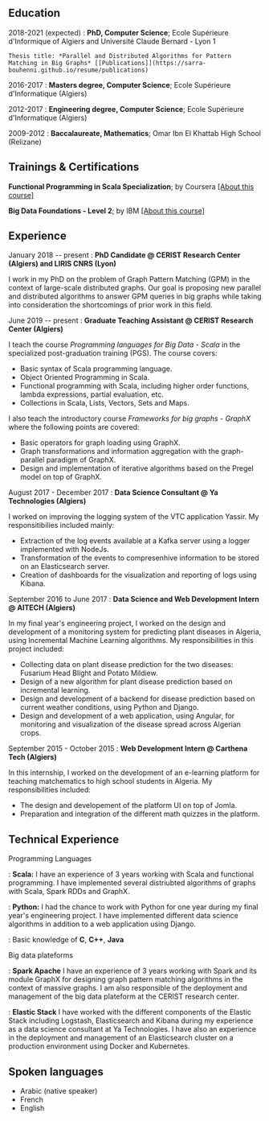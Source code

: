 ## Education

2018-2021 (expected)
:   **PhD, Computer Science**; Ecole Supérieure d'Informique of Algiers and Université Claude Bernard - Lyon 1

    Thesis title: *Parallel and Distributed Algorithms for Pattern Matching in Big Graphs* [[Publications]](https://sarra-bouhenni.github.io/resume/publications)

2016-2017
:   **Masters degree, Computer Science**; Ecole Supérieure d'Informatique (Algiers)

2012-2017
:   **Engineering degree, Computer Science**; Ecole Supérieure d'Informatique (Algiers)

2009-2012
:   **Baccalaureate, Mathematics**; Omar Ibn El Khattab High School (Relizane)

## Trainings & Certifications

**Functional Programming in Scala Specialization**; by Coursera [[About this course]](https://www.coursera.org/account/accomplishments/specialization/J5NVMSFADNYF)

**Big Data Foundations - Level 2**; by IBM [[About this course]](https://www.youracclaim.com/badges/5e7d8d0b-f80e-4e70-a236-6d6e6f645023)


## Experience

January 2018 -- present
:  **PhD Candidate @ CERIST Research Center (Algiers) and LIRIS CNRS (Lyon)**

   I work in my PhD on the problem of Graph Pattern Matching (GPM) in the context of large-scale distributed graphs. Our goal is proposing new parallel and distributed algorithms to answer GPM queries in big graphs while taking into consideration the shortcomings of prior work in this field. 

June 2019 -- present
:  **Graduate Teaching Assistant @ CERIST Research Center (Algiers)**

   I teach the course *Programming languages for Big Data - Scala* in the specialized post-graduation training (PGS). The course covers:

   * Basic syntax of Scala programming language.
   * Object Oriented Programming in Scala.
   * Functional programming with Scala, including higher order functions, lambda expressions, partial evaluation, etc.
   * Collections in Scala, Lists, Vectors, Sets and Maps.

   I also teach the introductory course *Frameworks for big graphs - GraphX* where the following points are covered:
   
   * Basic operators for graph loading using GraphX.
   * Graph transformations and information aggregation with the graph-parallel paradigm of GraphX.
   * Design and implementation of iterative algorithms based on the Pregel model on top of GraphX. 

August 2017 - December 2017
:  **Data Science Consultant @ Ya Technologies (Algiers)**

   I worked on improving the logging system of the VTC application Yassir. My responsitibilies included mainly: 
   * Extraction of the log events available at a Kafka server using a logger implemented with NodeJs. 
   * Transformation of the events to compresenhive information to be stored on an Elasticsearch server.
   * Creation of dashboards for the visualization and reporting of logs using Kibana.

September 2016 to June 2017
:  **Data Science and Web Development Intern @ AITECH (Algiers)**

   In my final year's engineering project, I worked on the design and development of a monitoring system for predicting plant diseases in Algeria, using Incremental Machine  Learning algorithms. My responsibilities in this project included: 
   * Collecting data on plant disease prediction for the two diseases: Fusarium Head Blight and Potato Mildiew.
   * Design of a new algorithm for plant disease prediction based on incremental learning.
   * Design and development of a backend for disease prediction based on current weather conditions, using Python and Django.
   * Design and development of a web application, using Angular, for monitoring and visualization of the disease spread across Algerian crops. 

September 2015 - October 2015
:  **Web Development Intern @ Carthena Tech (Algiers)**

   In this internship, I worked on the development of an e-learning platform for teaching matchematics to high school students in Algeria. My responsibilities included:
   * The design and developement of the platform UI on top of Jomla.
   * Preparation and integration of the different math quizzes in the platform.

## Technical Experience

Programming Languages

:   **Scala:** I have an experience of 3 years working with Scala and functional programming. I have implemented several distriubted algorithms of graphs with Scala, Spark RDDs and GraphX.  

:   **Python:** I had the chance to work with Python for one year during my final year's engineering project. I have implemented different data science algorithms in addition to a web application using Django. 

:   Basic knowledge of **C**, **C++**, **Java**

Big data plateforms

:   **Spark Apache** I have an experience of 3 years working with Spark and its module GraphX for designing graph pattern matching algorithms in the context of massive graphs. I am also responsible of the deployment and management of the big data plateform at the CERIST research center.

:   **Elastic Stack** I have worked with the different components of the Elastic Stack including Logstash, Elasticsearch and Kibana during my experience as a data science consultant at Ya Technologies.  I have also an experience in the deployment and management of an Elasticsearch cluster on a production environment using Docker and Kubernetes.

## Spoken languages

* Arabic (native speaker)
* French
* English
